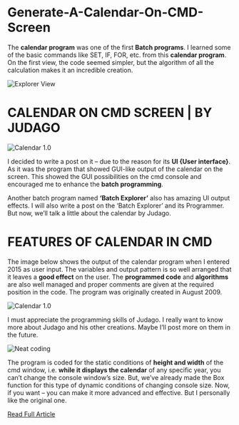 # Generate-A-Calendar-On-CMD-Screen
The **calendar program** was one of the first **Batch programs**. I learned some of the basic commands like SET, IF, FOR, etc. from this **calendar program**. On the first view, the code seemed simpler, but the algorithm of all the calculation makes it an incredible creation.

![Explorer View](https://i1.wp.com/www.thebateam.org/wp-content/uploads/2018/12/40-1.png?w=640&ssl=1)

# CALENDAR ON CMD SCREEN | BY JUDAGO

![Calendar 1.0](https://i1.wp.com/www.thebateam.org/wp-content/uploads/2020/03/Calendar-1.0.gif?w=600&ssl=1)

I decided to write a post on it – due to the reason for its **UI {User interface}**. As it was the program that showed GUI-like output of the calendar on the screen. This showed the GUI possibilities on the cmd console and encouraged me to enhance the **batch programming**.

Another batch program named **‘Batch Explorer’** also has amazing UI output effects. I will also write a post on the ‘Batch Explorer’ and its Programmer. But now, we’ll talk a little about the calendar by Judago.

# FEATURES OF CALENDAR IN CMD
The image below shows the output of the calendar program when I entered 2015 as user input. The variables and output pattern is so well arranged that it leaves a **good effect** on the user. The **programmed code** and **algorithms** are also well managed and proper comments are given at the required position in the code. The program was originally created in August 2009.

![Calendar 1.0](https://i0.wp.com/www.thebateam.org/wp-content/uploads/2018/12/40-2.png?w=640&ssl=1)

I must appreciate the programming skills of Judago. I really want to know more about Judago and his other creations. Maybe I’ll post more on them in the future.

![Neat coding](https://i2.wp.com/www.thebateam.org/wp-content/uploads/2018/12/40-3.png?w=640&ssl=1)

The program is coded for the static conditions of **height and width** of the cmd window, i.e. **while it displays the calendar** of any specific year, you can’t change the console window’s size. But, we’ve already made the Box function for this type of dynamic conditions of changing console size. Now, if you want – you can make it more advanced and effective. But I personally like the original one.

[Read Full Article](https://www.thebateam.org/2020/01/the-calendar-program-by-judago/)
